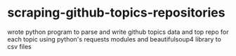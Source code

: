 # scraping-github-topics-repositories

wrote python program to parse and write github topics data and top repo for each topic using python's requests modules and beautifulsoup4 library to csv files
